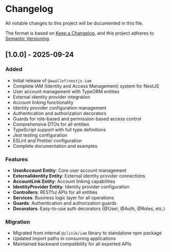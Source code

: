 # Changelog

All notable changes to this project will be documented in this file.

The format is based on [Keep a Changelog](https://keepachangelog.com/en/1.0.0/),
and this project adheres to [Semantic Versioning](https://semver.org/spec/v2.0.0.html).

## [1.0.0] - 2025-09-24

### Added
- Initial release of `@awallef/nestjs-iam`
- Complete IAM (Identity and Access Management) system for NestJS
- User account management with TypeORM entities
- External identity provider integration
- Account linking functionality
- Identity provider configuration management
- Authentication and authorization decorators
- Guards for role-based and permission-based access control
- Comprehensive DTOs for all entities
- TypeScript support with full type definitions
- Jest testing configuration
- ESLint and Prettier configuration
- Complete documentation and examples

### Features
- **UserAccount Entity**: Core user account management
- **ExternalIdentity Entity**: External identity provider connections
- **AccountLink Entity**: Account linking capabilities  
- **IdentityProvider Entity**: Identity provider configuration
- **Controllers**: RESTful APIs for all entities
- **Services**: Business logic layer for all operations
- **Guards**: Authentication and authorization guards
- **Decorators**: Easy-to-use auth decorators (@User, @Auth, @Roles, etc.)

### Migration
- Migrated from internal `@clinik/iam` library to standalone npm package
- Updated import paths in consuming applications
- Maintained backward compatibility for all exported APIs